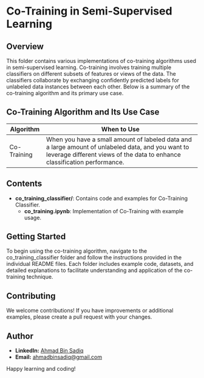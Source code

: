 # Co-Training in Semi-Supervised Learning
## Overview

This folder contains various implementations of co-training algorithms used in semi-supervised learning. Co-training involves training multiple classifiers on different subsets of features or views of the data. The classifiers collaborate by exchanging confidently predicted labels for unlabeled data instances between each other. Below is a summary of the co-training algorithm and its primary use case.

## Co-Training Algorithm and Its Use Case

| Algorithm   | When to Use                                                                                           |
|-------------|-------------------------------------------------------------------------------------------------------|
| Co-Training | When you have a small amount of labeled data and a large amount of unlabeled data, and you want to leverage different views of the data to enhance classification performance. |

## Contents

- **co_training_classifier/**: Contains code and examples for Co-Training Classifier.
  - **co_training.ipynb**: Implementation of Co-Training with example usage.

## Getting Started

To begin using the co-training algorithm, navigate to the co_training_classifier folder and follow the instructions provided in the individual README files. Each folder includes example code, datasets, and detailed explanations to facilitate understanding and application of the co-training technique.

## Contributing

We welcome contributions! If you have improvements or additional examples, please create a pull request with your changes.

## Author

* **LinkedIn:** [Ahmad Bin Sadiq](https://www.linkedin.com/in/ahmad-bin-sadiq/)
* **Email:** ahmadbinsadiq@gmail.com
  
Happy learning and coding!
